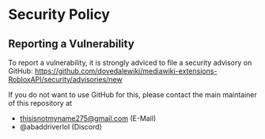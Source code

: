 # Security Policy

## Reporting a Vulnerability

To report a vulnerability, it is strongly adviced to file a security advisory on GitHub:
https://github.com/dovedalewiki/mediawiki-extensions-RobloxAPI/security/advisories/new

If you do not want to use GitHub for this, please contact the main maintainer of this repository at
- thisisnotmyname275@gmail.com (E-Mail)
- @abaddriverlol (Discord)
